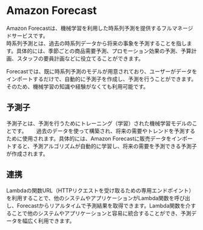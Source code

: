 # Amazon Forecast
Amazon Forecastは、機械学習を利用した時系列予測を提供するフルマネージドサービスです。  
時系列予測とは、過去の時系列データから将来の事象を予測することを指します。具体的には、季節ごとの商品需要予測、プロモーション効果の予測、予算計画、スタッフの要員計画などに役立てることができます。

Forecastでは、既に時系列予測のモデルが用意されており、ユーザーがデータをインポートするだけで、自動的に予測子を作成し、予測を行うことができます。そのため、機械学習の知識や経験がなくても利用可能です。

## 予測子
予測子とは、予測を行うためにトレーニング（学習）された機械学習モデルのことです。　　
過去のデータを使って構築され、将来の需要やトレンドを予測するために使用されます。具体的には、Amazon Forecastに販売データをインポートすると、予測アルゴリズムが自動的に学習し、将来の需要を予測できる予測子が作成されます。

## 連携
Lambdaの関数URL（HTTPリクエストを受け取るための専用エンドポイント）を利用することで、他のシステムやアプリケーションがLambda関数を呼び出し、Forecastからリアルタイムで予測結果を取得できます。Lambda関数を介することで他のシステムやアプリケーションと容易に統合することができ、予測データを幅広く利用できます。
